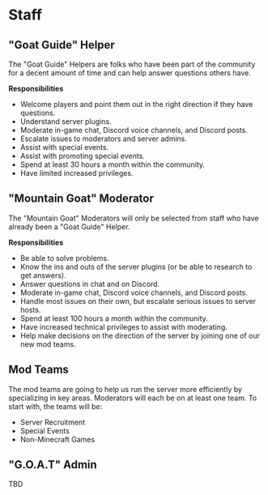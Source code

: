 # Staff

## "Goat Guide" Helper

The "Goat Guide" Helpers are folks who have been part of the community for a decent amount of time and can help answer
questions others have.

**Responsibilities**

- Welcome players and point them out in the right direction if they have questions.
- Understand server plugins.
- Moderate in-game chat, Discord voice channels, and Discord posts.
- Escalate issues to moderators and server admins.
- Assist with special events.
- Assist with promoting special events.
- Spend at least 30 hours a month within the community.
- Have limited increased privileges.

## "Mountain Goat" Moderator

The "Mountain Goat" Moderators will only be selected from staff who have already been a "Goat Guide" Helper.

**Responsibilities**

- Be able to solve problems.
- Know the ins and outs of the server plugins (or be able to research to get answers).
- Answer questions in chat and on Discord.
- Moderate in-game chat, Discord voice channels, and Discord posts.
- Handle most issues on their own, but escalate serious issues to server hosts.
- Spend at least 100 hours a month within the community.
- Have increased technical privileges to assist with moderating.
- Help make decisions on the direction of the server by joining one of our new mod teams.

## Mod Teams

The mod teams are going to help us run the server more efficiently by specializing in key areas. Moderators will each be
on at least one team. To start with, the teams will be:

- Server Recruitment
- Special Events
- Non-Minecraft Games

## "G.O.A.T" Admin

TBD
